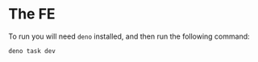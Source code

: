 # The FE

To run you will need `deno` installed, and then run the following command:

```bash
deno task dev
```
